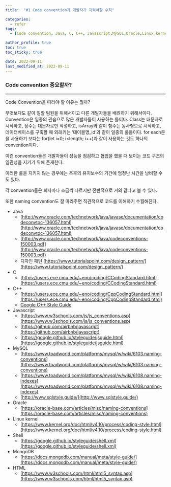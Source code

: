 ```yaml
---
title:  "#1 Code convention과 개발자가 지켜야할 수칙"

categories:
  - refer
tags:
  - [Code convention, Java, C, C++, Javascript,MySQL,Oracle,Linux kernel,Shell,MongoDB,HTML]

author_profile: true
toc: true
toc_sticky: true

date: 2022-09-11
last_modified_at: 2022-09-11
---
```



### Code convention 중요할까?

---

Code Convention을 따라야 할 이유는 뭘까?

무엇보다도 같이 일할 팀원을 위해서이고 다른 개발자들을 배려하기 위해서이다. Convention은 일종의 관습으로 많은 개발자들이 사용하는 룰이다. Class는 대문자로 시작하고, 상수는 대문자로만 작성하고, isArray와 같이 함수는 동사형으로 시작하고, 데이터베이스를 구축할 때 외래키는 ‘테이블명_id’와 같이 일종의 룰들이다. for each문을 사용하기 보다는 for(let i=0; i<length; i++)과 같이 사용하는 것도 하나의 convention이다.

이런 convention들은 개발자들이 성능을 점검하고 협업을 했을 때 보이는 코드 구조의 일관성을 지키기 위해 존재한다.

이러한 룰을 지키지 않는 경우에는 추후의 유지보수의 기간에 엄청난 시간을 낭비할 수도 있다.

각 convention들은 회사마다 조금씩 다르지만 전반적으로 거의 같다고 볼 수 있다.

또한 naming convention도 잘 따라주면 직관적으로 코드를 이해하기 수월해진다.

- Java
    - [http://www.oracle.com/technetwork/java/javase/documentation/codeconvtoc-136057.html](http://www.oracle.com/technetwork/java/javase/documentation/codeconvtoc-136057.html)
    - [http://www.oracle.com/technetwork/java/codeconventions-150003.pdf](http://www.oracle.com/technetwork/java/codeconventions-150003.pdf)
    - 디자인 패턴 [https://www.tutorialspoint.com/design_pattern/](https://www.tutorialspoint.com/design_pattern/)
- C
    - [https://users.ece.cmu.edu/~eno/coding/CCodingStandard.html](https://users.ece.cmu.edu/~eno/coding/CCodingStandard.html)
- C++
    - [https://users.ece.cmu.edu/~eno/coding/CppCodingStandard.html](https://users.ece.cmu.edu/~eno/coding/CppCodingStandard.html)
    - [Google C++ Style Guide](https://google.github.io/styleguide/cppguide.html)
- Javascript
    - [https://www.w3schools.com/js/js_conventions.asp](https://www.w3schools.com/js/js_conventions.asp)
    - [https://github.com/airbnb/javascript](https://github.com/airbnb/javascript)
    - [https://google.github.io/styleguide/jsguide.html](https://google.github.io/styleguide/jsguide.html)
- MySQL
    - [https://www.toadworld.com/platforms/mysql/w/wiki/6103.naming-conventions](https://www.toadworld.com/platforms/mysql/w/wiki/6103.naming-conventions)
    - [https://www.toadworld.com/platforms/mysql/w/wiki/6108.naming-indexes](https://www.toadworld.com/platforms/mysql/w/wiki/6108.naming-indexes)
    - [http://www.sqlstyle.guide/](http://www.sqlstyle.guide/)
- Oracle
    - [https://oracle-base.com/articles/misc/naming-conventions](https://oracle-base.com/articles/misc/naming-conventions)
- Linux kernel
    - [https://www.kernel.org/doc/html/v4.10/process/coding-style.html](https://www.kernel.org/doc/html/v4.10/process/coding-style.html)
- Shell
    - [https://google.github.io/styleguide/shell.xml](https://google.github.io/styleguide/shell.xml)
- MongoDB
    - [https://docs.mongodb.com/manual/meta/style-guide/](https://docs.mongodb.com/manual/meta/style-guide/)
- HTML
    - [https://www.w3schools.com/html/html5_syntax.asp](https://www.w3schools.com/html/html5_syntax.asp)